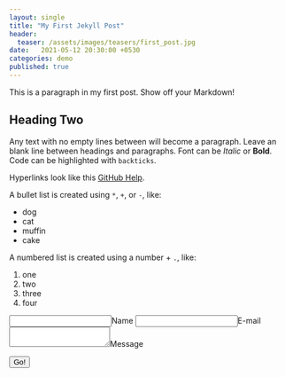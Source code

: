 ```yaml
---
layout: single
title: "My First Jekyll Post"
header:
  teaser: /assets/images/teasers/first_post.jpg
date:   2021-05-12 20:30:00 +0530
categories: demo
published: true
---
```


This is a paragraph in my first post.
Show off your Markdown!

## Heading Two 

Any text with no empty lines between will become a paragraph.
Leave an blank line between headings and paragraphs.
Font can be *Italic* or **Bold**.
Code can be highlighted with `backticks`.

Hyperlinks look like this [GitHub Help](https://help.github.com/).

A bullet list is created using `*`, `+`, or `-`, like:

- dog
- cat
- muffin
- cake

A numbered list is created using a number + `.`, like:

1. one
2. two
6. three
2. four


<form method="POST" action="https://staticman-comment-kartik727.herokuapp.com/v3/entry/github/kartik727/kartik727.github.io/main/comments">
  <input name="options[redirect]" type="hidden" value="https://kartik727.github.io/">
  <!-- e.g. "2016-01-02-this-is-a-post" -->
  <input name="options[slug]" type="hidden" value="{{ page.slug }}">
  <label><input name="fields[name]" type="text">Name</label>
  <label><input name="fields[email]" type="email">E-mail</label>
  <label><textarea name="fields[message]"></textarea>Message</label>
  
  <button type="submit">Go!</button>
</form>